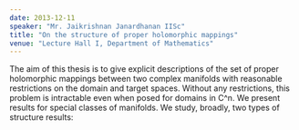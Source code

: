 ```yaml
---
date: 2013-12-11
speaker: "Mr. Jaikrishnan Janardhanan IISc"
title: "On the structure of proper holomorphic mappings"
venue: "Lecture Hall I, Department of Mathematics"
---
```

The aim of this thesis is to give explicit descriptions of the
set of proper holomorphic mappings between two complex manifolds
with reasonable restrictions on the domain and target spaces.
Without any restrictions, this problem is intractable even when
posed for domains in C^n. We present results for special classes
of manifolds. We study, broadly, two types of structure
results:
